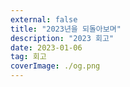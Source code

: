 ```yaml
---
external: false
title: "2023년을 되돌아보며"
description: "2023 회고"
date: 2023-01-06
tag: 회고
coverImage: ./og.png
---
```

